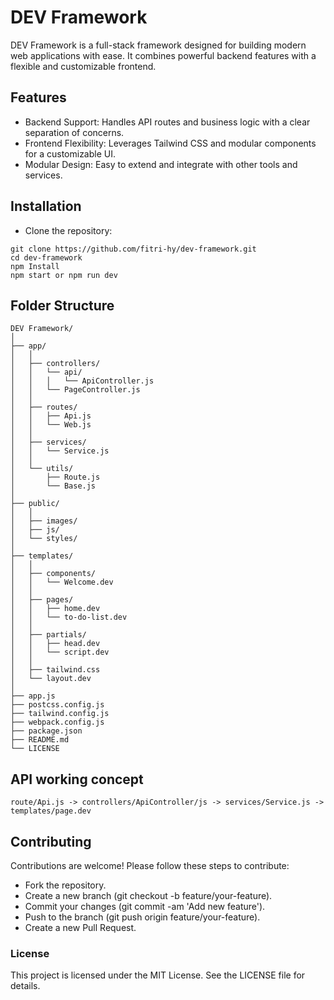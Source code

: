 # DEV Framework
DEV Framework is a full-stack framework designed for building modern web applications with ease. It combines powerful backend features with a flexible and customizable frontend.

## Features
- Backend Support: Handles API routes and business logic with a clear separation of concerns.
- Frontend Flexibility: Leverages Tailwind CSS and modular components for a customizable UI.
- Modular Design: Easy to extend and integrate with other tools and services.

## Installation
- Clone the repository:
```
git clone https://github.com/fitri-hy/dev-framework.git
cd dev-framework
npm Install
npm start or npm run dev
```

## Folder Structure
```
DEV Framework/
│
├── app/
│   │
│   ├── controllers/
│   │	└── api/
│   │	│	└── ApiController.js
│   │	└── PageController.js
│   │
│   ├── routes/
│   │	├── Api.js
│   │	└── Web.js
│   │
│   ├── services/
│   │	└── Service.js
│   │
│   └── utils/
│    	├── Route.js
│    	└── Base.js
│
├── public/
│   │
│   ├── images/
│   ├── js/
│   └── styles/
│
├── templates/
│   │
│   ├── components/
│   │   └── Welcome.dev
│   │
│   ├── pages/
│   │   ├── home.dev
│   │   └── to-do-list.dev
│   │
│   ├── partials/
│   │   ├── head.dev
│   │   └── script.dev
│   │
│   ├── tailwind.css
│   └── layout.dev
│
├── app.js
├── postcss.config.js
├── tailwind.config.js
├── webpack.config.js
├── package.json
├── README.md
└── LICENSE
```

## API working concept

`route/Api.js -> controllers/ApiController/js -> services/Service.js -> templates/page.dev`

## Contributing
Contributions are welcome! Please follow these steps to contribute:
- Fork the repository.
- Create a new branch (git checkout -b feature/your-feature).
- Commit your changes (git commit -am 'Add new feature').
- Push to the branch (git push origin feature/your-feature).
- Create a new Pull Request.

### License
This project is licensed under the MIT License. See the LICENSE file for details.